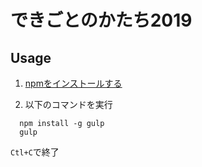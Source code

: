 # できごとのかたち2019

## Usage
1. [npmをインストールする](https://qiita.com/akakuro43/items/600e7e4695588ab2958d)

2. 以下のコマンドを実行
```
  npm install -g gulp
  gulp
```
`Ctl+C`で終了
